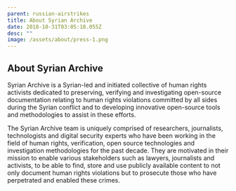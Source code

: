 ```yaml
---
parent: russian-airstrikes
title: About Syrian Archive
date: 2018-10-31T03:05:18.055Z
desc: ""
image: /assets/about/press-1.png
---
```


## About Syrian Archive

Syrian Archive is a Syrian-led and initiated collective of human rights activists dedicated to preserving, verifying and investigating open-source documentation relating to human rights violations committed by all sides during the Syrian conflict and to developing innovative open-source tools and methodologies to assist in these efforts.

The Syrian Archive team is uniquely comprised of researchers, journalists, technologists and digital security experts who have been working in the field of human rights, verification, open source technologies and investigation methodologies for the past decade. They are motivated in their mission to enable various stakeholders such as lawyers, journalists and activists, to be able to find, store and use publicly available content to not only document human rights violations but to prosecute those who have perpetrated and enabled these crimes.
